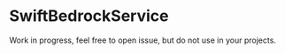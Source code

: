 # SwiftBedrockService

Work in progress, feel free to open issue, but do not use in your projects. 

<!-- 
## How to add a new model family?

As an example we will add the Llama 3.1 70B Instruct model from the Meta family as an example.

"meta.llama3-70b-instruct-v1:0"

### 1. Add create BedrockModel instance

```swift
extension BedrockModel {
    public static let llama3_70b_instruct: BedrockModel = BedrockModel(
        id: "meta.llama3-70b-instruct-v1:0",
        modality: LlamaText()
    )
}
```

### 2. Create family-specific request and response struct

Make sure to create a struct that reflects exactly how the body of the request for an invokeModel call to this family should look. Make sure to add the public initializer with parameters `prompt`, `maxTokens` and `temperature` to comply to the `BedrockBodyCodable` protocol. 

```json
{
    "prompt": "\(prompt)",
    "temperature": 1, 
    "top_p": 0.9,
    "max_tokens": 200,
    "stop": ["END"]
}
```

```swift
public struct LlamaRequestBody: BedrockBodyCodable {
    let prompt: String
    let max_gen_len: Int
    let temperature: Double
    let top_p: Double

    public init(prompt: String, maxTokens: Int = 512, temperature: Double = 0.5) {
        self.prompt =
            "<|begin_of_text|><|start_header_id|>user<|end_header_id|>\(prompt)<|eot_id|><|start_header_id|>assistant<|end_header_id|>"
        self.max_gen_len = maxTokens
        self.temperature = temperature
        self.top_p = 0.9
    }
}
```

Do the same for the response and ensure to add the `getTextCompletion` method to extract the completion from the response body and to comply to the `ContainsTextCompletion` protocol.

```json
{
    "generation": "\n\n<response>",
    "prompt_token_count": int,
    "generation_token_count": int,
    "stop_reason" : string
}
```

```swift
struct LlamaResponseBody: ContainsTextCompletion {
    let generation: String
    let prompt_token_count: Int
    let generation_token_count: Int
    let stop_reason: String

    public func getTextCompletion() throws -> TextCompletion {
        TextCompletion(generation)
    }
}
```

### 3. Add the Modality (TextModality or ImageModality)

For a text generation create a struct conforming to TextModality. Use the request body and response body you created in  [the previous step](#2-create-family-specific-request-and-response-struct). 

```swift
struct LlamaText: TextModality {
    func getName() -> String { "Llama Text Generation" }

    func getTextRequestBody(prompt: String, maxTokens: Int, temperature: Double) throws -> BedrockBodyCodable {
        LlamaRequestBody(prompt: prompt, maxTokens: maxTokens, temperature: temperature)
    }

    func getTextResponseBody(from data: Data) throws -> ContainsTextCompletion {
        let decoder = JSONDecoder()
        return try decoder.decode(LlamaResponseBody.self, from: data)
    }
}
```

### 4. Optionally you can create a BedrockModel initializer for your newly implemented models
```swift
extension BedrockModel {
    init?(_ id: String) {
        switch id {
        case "meta.llama3-70b-instruct-v1:0": self = .llama3_70b_instruct
        // ... 
        default:
            return nil
        }
    }
}
```


## How to add a new model?

If you want to add a model that has a request and response structure that is already implemented you can skip a few steps. Simply create a typealias for the Modality that matches the structure and use it to create a BedrockModel instance. 

```swift
typealias ClaudeNewModel = AnthropicText

extension BedrockModel {
    public static let instant: BedrockModel = BedrockModel(
        id: "anthropic.claude-new-model",
        modality: ClaudeNewModel()
    )
}
```

Note that the model will not automatically be included in the BedrockModel initializer that creates an instance from a raw string value. Consider creating a custom initializer that includes your models.  -->
